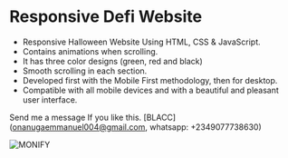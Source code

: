 # Responsive Defi Website 

- Responsive Halloween Website Using HTML, CSS & JavaScript.
- Contains animations when scrolling.
- It has three color designs (green, red and black)
- Smooth scrolling in each section.
- Developed first with the Mobile First methodology, then for desktop.
- Compatible with all mobile devices and with a beautiful and pleasant user interface.

Send me a message If you like this. [BLACC](onanugaemmanuel004@gmail.com, whatsapp: +2349077738630)

![MONIFY](/preview.png)
